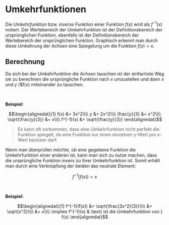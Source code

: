 # Umkehrfunktionen

Die *Umkehrfunktion* bzw. *inverse Funktion* einer Funktion $f(x)$ wird als $f^{-1}(x)$ notiert. Der Wertebereich der Umkehrfunktion ist der Definitionsbereich der ursprünglichen Funktion, ebenfalls ist der Definitionsbereich der Wertebereich der ursprünglichen Funktion. Graphisch erkennt man durch diese Umkehrung der Achsen eine Spiegelung um die Funktion $f(x) = x$.


## Berechnung

Da sich bei der Umkehrfunktion die Achsen tauschen ist der einfachste Weg sie zu berechnen die ursprüngliche Funktion nach $x$ umzustellen und dann $x$ und $y$ /$f(x) miteinander zu tauschen.

<br />

**Beispiel**:

$$\begin{alignedat}{1}
f(x) &= 3x^2\\\\
y &= 2x^2\\\\
\frac{y}{3} &= x^2\\\\
\sqrt{\frac{y}{3}} &= x\\\\
f^{-1}(x) &= \sqrt{\frac{y}{3}}
\end{alignedat}$$

> Es kann oft vorkommen, dass eine Umkehrfunktion nicht perfekt die Funktion spiegelt, da eine Funktion nur einen einzelnen $y$-Wert pro $x$-Wert besitzen darf.

Wenn man überprüfen möchte, ob eine gegebene Funktion die Umkehrfunktion einer anderen ist, kann man sich zu nutze machen, dass die ursprüngliche Funktion invers zu ihrer Umkehrfunktion ist. Somit erhält man durch eine Verknüpfung der beiden das neutrale Element:

$$f^{-1}(f(x)) = x$$

<br />

**Beispiel**:

$$\begin{alignedat}{1}
f^{-1}(f(x)) &= \sqrt{\frac{3x^2}{3}}\\\\
&= \sqrt{x^2}\\\\
&= x\\\\
\implies f^{-1}(x) & \text{ ist die Umkehrfunktion von } f(x)
\end{alignedat}$$